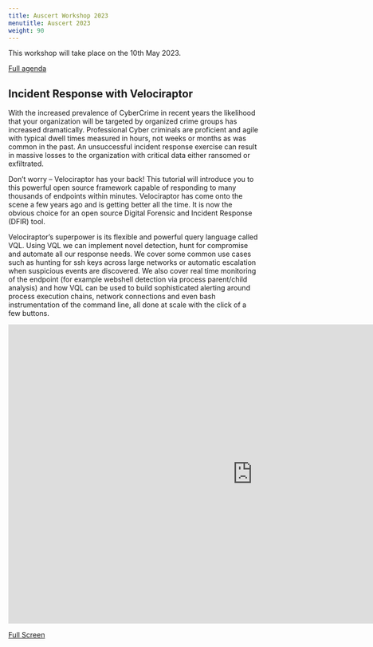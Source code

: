 ```yaml
---
title: Auscert Workshop 2023
menutitle: Auscert 2023
weight: 90
---
```


This workshop will take place on the 10th May 2023.

[Full agenda](https://conference.auscert.org.au/sessions/incident-response-with-velociraptor/)

## Incident Response with Velociraptor

With the increased prevalence of CyberCrime in recent years the
likelihood that your organization will be targeted by organized crime
groups has increased dramatically. Professional Cyber criminals are
proficient and agile with typical dwell times measured in hours, not
weeks or months as was common in the past. An unsuccessful incident
response exercise can result in massive losses to the organization
with critical data either ransomed or exfiltrated.

Don’t worry – Velociraptor has your back! This tutorial will introduce
you to this powerful open source framework capable of responding to
many thousands of endpoints within minutes. Velociraptor has come onto
the scene a few years ago and is getting better all the time. It is
now the obvious choice for an open source Digital Forensic and
Incident Response (DFIR) tool.

Velociraptor’s superpower is its flexible and powerful query language
called VQL. Using VQL we can implement novel detection, hunt for
compromise and automate all our response needs. We cover some common
use cases such as hunting for ssh keys across large networks or
automatic escalation when suspicious events are discovered. We also
cover real time monitoring of the endpoint (for example webshell
detection via process parent/child analysis) and how VQL can be used
to build sophisticated alerting around process execution chains,
network connections and even bash instrumentation of the command line,
all done at scale with the click of a few buttons.


<iframe src="https://present.velocidex.com/2023-auscert/index.html" frameborder="0" width="980px" height="600px" allowfullscreen="true" mozallowfullscreen="true" webkitallowfullscreen="true"></iframe>

[Full Screen](https://present.velocidex.com/2023-auscert/index.html)
